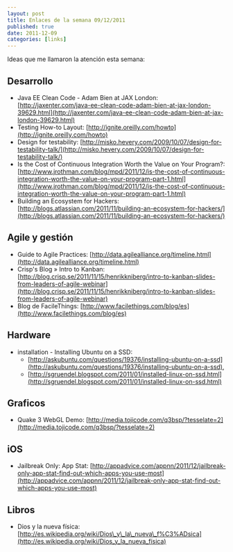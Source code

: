 ```yaml
--- 
layout: post 
title: Enlaces de la semana 09/12/2011 
published: true
date: 2011-12-09 
categories: [links] 
--- 
```

Ideas que me llamaron la atención esta semana:

Desarrollo
----------
-   Java EE Clean Code - Adam Bien at JAX London: [http://jaxenter.com/java-ee-clean-code-adam-bien-at-jax-london-39629.html](http://jaxenter.com/java-ee-clean-code-adam-bien-at-jax-london-39629.html)
-   Testing How-to Layout: [http://ignite.oreilly.com/howto](http://ignite.oreilly.com/howto)
-   Design for testability: [http://misko.hevery.com/2009/10/07/design-for-testability-talk/](http://misko.hevery.com/2009/10/07/design-for-testability-talk/)
-   Is the Cost of Continuous Integration Worth the Value on Your Program?: [http://www.jrothman.com/blog/mpd/2011/12/is-the-cost-of-continuous-integration-worth-the-value-on-your-program-part-1.html](http://www.jrothman.com/blog/mpd/2011/12/is-the-cost-of-continuous-integration-worth-the-value-on-your-program-part-1.html)
-   Building an Ecosystem for Hackers: [http://blogs.atlassian.com/2011/11/building-an-ecosystem-for-hackers/](http://blogs.atlassian.com/2011/11/building-an-ecosystem-for-hackers/)

Agile y gestión
---------------
-   Guide to Agile Practices: [http://data.agilealliance.org/timeline.html](http://data.agilealliance.org/timeline.html)
-   Crisp's Blog » Intro to Kanban: [http://blog.crisp.se/2011/11/15/henrikkniberg/intro-to-kanban-slides-from-leaders-of-agile-webinar](http://blog.crisp.se/2011/11/15/henrikkniberg/intro-to-kanban-slides-from-leaders-of-agile-webinar)
-   Blog de FacileThings: [http://www.facilethings.com/blog/es](http://www.facilethings.com/blog/es)

Hardware
--------
-   installation - Installing Ubuntu on a SSD:
    - [http://askubuntu.com/questions/19376/installing-ubuntu-on-a-ssd](http://askubuntu.com/questions/19376/installing-ubuntu-on-a-ssd),
    - [http://sgruendel.blogspot.com/2011/01/installed-linux-on-ssd.html](http://sgruendel.blogspot.com/2011/01/installed-linux-on-ssd.html)

Graficos
--------
-   Quake 3 WebGL Demo: [http://media.tojicode.com/q3bsp/?tesselate=2](http://media.tojicode.com/q3bsp/?tesselate=2)

iOS
---
-   Jailbreak Only: App Stat: [http://appadvice.com/appnn/2011/12/jailbreak-only-app-stat-find-out-which-apps-you-use-most](http://appadvice.com/appnn/2011/12/jailbreak-only-app-stat-find-out-which-apps-you-use-most)

Libros
------
-   Dios y la nueva física: [http://es.wikipedia.org/wiki/Dios\_y\_la\_nueva\_f%C3%ADsica](http://es.wikipedia.org/wiki/Dios_y_la_nueva_física)

